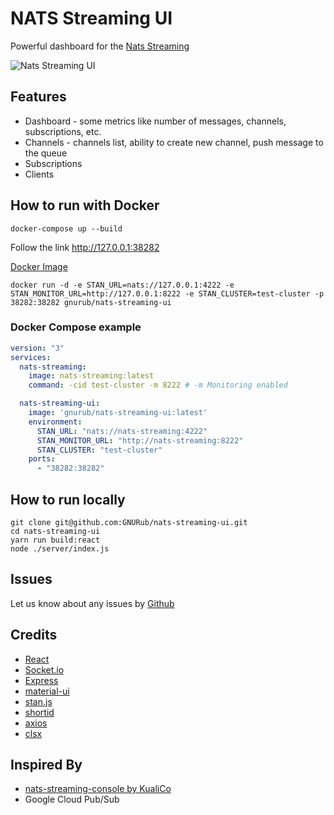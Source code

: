 # NATS Streaming UI

Powerful dashboard for the [Nats Streaming](https://nats-io.github.io/docs/nats_streaming/intro.html)

<img src="https://raw.github.com/GNURub/nats-streaming-ui/master/docs/screenshots.gif" alt="Nats Streaming UI" />

## Features

- Dashboard - some metrics like number of messages, channels, subscriptions, etc.
- Channels - channels list, ability to create new channel, push message to the queue
- Subscriptions
- Clients

## How to run with Docker

```shell script
docker-compose up --build
```

Follow the link http://127.0.0.1:38282

[Docker Image](https://hub.docker.com/r/gnurub/nats-streaming-ui)

```shell script
docker run -d -e STAN_URL=nats://127.0.0.1:4222 -e STAN_MONITOR_URL=http://127.0.0.1:8222 -e STAN_CLUSTER=test-cluster -p 38282:38282 gnurub/nats-streaming-ui
```

### Docker Compose example
``` yaml
version: "3"
services:
  nats-streaming:
    image: nats-streaming:latest
    command: -cid test-cluster -m 8222 # -m Monitoring enabled

  nats-streaming-ui:
    image: 'gnurub/nats-streaming-ui:latest'
    environment:
      STAN_URL: "nats://nats-streaming:4222"
      STAN_MONITOR_URL: "http://nats-streaming:8222"
      STAN_CLUSTER: "test-cluster"
    ports:
      - "38282:38282"
```

## How to run locally

```shell script
git clone git@github.com:GNURub/nats-streaming-ui.git
cd nats-streaming-ui
yarn run build:react
node ./server/index.js
```

## Issues

Let us know about any issues by [Github](https://github.com/GNURub/nats-streaming-ui/issues)

## Credits

- [React](https://reactjs.org)
- [Socket.io](https://socket.io/)
- [Express](https://expressjs.com)
- [material-ui](https://material-ui.com/)
- [stan.js](https://www.npmjs.com/package/node-nats-streaming)
- [shortid](https://www.npmjs.com/package/shortid)
- [axios](https://www.npmjs.com/package/axios)
- [clsx](https://www.npmjs.com/package/clsx)

## Inspired By

- [nats-streaming-console by KualiCo](https://github.com/KualiCo/nats-streaming-console)
- Google Cloud Pub/Sub
